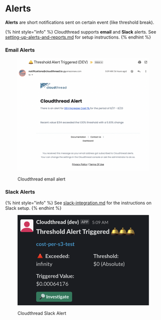 # Alerts

**Alerts** are short notifications sent on certain event (like threshold break).

{% hint style="info" %}
Cloudthread supports **email** and **Slack** alerts. See [setting-up-alerts-and-reports.md](../../guides/setting-up-alerts-and-reports.md "mention") for setup instructions.
{% endhint %}

### Email Alerts

<figure><img src="../../.gitbook/assets/image (25).png" alt=""><figcaption><p>Cloudthread email alert</p></figcaption></figure>

### Slack Alerts

{% hint style="info" %}
See [slack-integration.md](slack-integration.md "mention") for the instructions on Slack setup.
{% endhint %}

<figure><img src="../../.gitbook/assets/image (8).png" alt=""><figcaption><p>Cloudthread Slack Alert</p></figcaption></figure>
